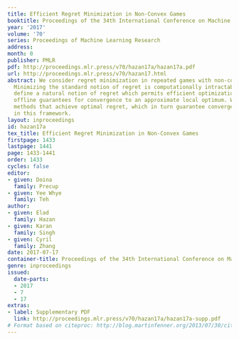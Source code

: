 ```yaml
---
title: Efficient Regret Minimization in Non-Convex Games
booktitle: Proceedings of the 34th International Conference on Machine Learning
year: '2017'
volume: '70'
series: Proceedings of Machine Learning Research
address: 
month: 0
publisher: PMLR
pdf: http://proceedings.mlr.press/v70/hazan17a/hazan17a.pdf
url: http://proceedings.mlr.press/v70/hazan17.html
abstract: We consider regret minimization in repeated games with non-convex loss functions.
  Minimizing the standard notion of regret is computationally intractable. Thus, we
  define a natural notion of regret which permits efficient optimization and generalizes
  offline guarantees for convergence to an approximate local optimum. We give gradient-based
  methods that achieve optimal regret, which in turn guarantee convergence to equilibrium
  in this framework.
layout: inproceedings
id: hazan17a
tex_title: Efficient Regret Minimization in Non-Convex Games
firstpage: 1433
lastpage: 1441
page: 1433-1441
order: 1433
cycles: false
editor:
- given: Doina
  family: Precup
- given: Yee Whye
  family: Teh
author:
- given: Elad
  family: Hazan
- given: Karan
  family: Singh
- given: Cyril
  family: Zhang
date: 2017-07-17
container-title: Proceedings of the 34th International Conference on Machine Learning
genre: inproceedings
issued:
  date-parts:
  - 2017
  - 7
  - 17
extras:
- label: Supplementary PDF
  link: http://proceedings.mlr.press/v70/hazan17a/hazan17a-supp.pdf
# Format based on citeproc: http://blog.martinfenner.org/2013/07/30/citeproc-yaml-for-bibliographies/
---
```

